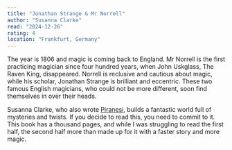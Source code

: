 ```yaml
---
title: "Jonathan Strange & Mr Norrell"
author: "Susanna Clarke"
read: "2024-12-26"
rating: 4
location: "Frankfurt, Germany"
---
```


The year is 1806 and magic is coming back to England.
Mr Norrell is the first practicing magician since four hundred years, when
John Uskglass, The Raven King, disappeared.
Norrell is reclusive and cautious about magic, while his scholar, Jonathan
Strange is brilliant and eccentric.
These two famous English magicians, who could not be more different, soon find
themselves in over their heads.

Susanna Clarke, who also wrote [Piranesi](/library/piranesi), builds a fantastic
world full of mysteries and twists.
If you decide to read this, you need to commit to it.
This book has a thousand pages, and while I was struggling to read the first
half, the second half more than made up for it with a faster story and more
magic.
